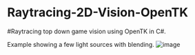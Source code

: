 # Raytracing-2D-Vision-OpenTK
#Raytracing top down game vision using OpenTK in C#.

Example showing a few light sources with blending.
![image](https://user-images.githubusercontent.com/20596760/212650429-c98c9603-5de7-44de-b4ef-50e916491eb3.png)
